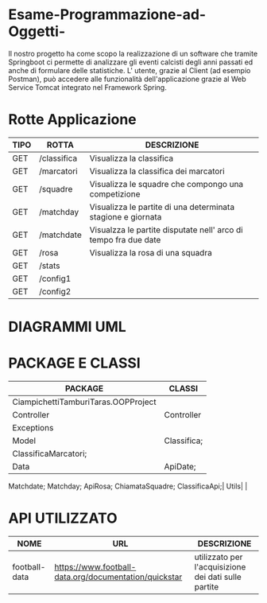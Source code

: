 # Esame-Programmazione-ad-Oggetti-
Il nostro progetto ha come scopo la realizzazione di un software che tramite Springboot ci permette di analizzare gli eventi calcisti degli anni passati ed anche di formulare delle statistiche.
L' utente, grazie al Client (ad esempio Postman), può accedere alle funzionalità dell'applicazione grazie al Web Service Tomcat integrato nel Framework Spring.

# Rotte Applicazione
TIPO |ROTTA|DESCRIZIONE
------ |---|----------
 GET   |/classifica  |Visualizza la classifica
 GET   |/marcatori  |Visualizza la classifica dei marcatori
 GET   |/squadre|Visualizza le squadre che compongo una competizione
 GET|/matchday|Visualizza le partite di una determinata stagione e giornata
 GET|/matchdate|Visualzza le partite disputate nell' arco di tempo fra due date
 GET|/rosa|Visualizza la rosa di una squadra
 GET|/stats|
 GET|/config1|
 GET|/config2|
 
 # DIAGRAMMI UML
 
 
 # PACKAGE E CLASSI
 PACKAGE | CLASSI |
 --------|--------|
 CiampichettiTamburiTaras.OOPProject | |
 Controller | Controller
 Exceptions | 
 Model | Classifica;
        ClassificaMarcatori;|
 Data | ApiDate;
Matchdate;
Matchday;
ApiRosa;
ChiamataSquadre;
ClassificaApi;|
Utils| |


 
 # API UTILIZZATO
 NOME | URL | DESCRIZIONE
 -----|-----|----------
 football-data|https://www.football-data.org/documentation/quickstar|utilizzato per l'acquisizione dei dati sulle partite
